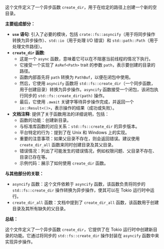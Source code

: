 这个文件定义了一个异步函数 `create_dir`，用于在给定的路径上创建一个新的空目录。

**主要组成部分：**

*   **`use` 语句**: 引入了必要的模块，包括 `crate::fs::asyncify`（用于将同步操作转换为异步操作）、`std::io`（用于处理 I/O 错误）和 `std::path::Path`（用于处理文件路径）。
*   **`create_dir` 函数**:
    *   这是一个 `async` 函数，意味着它可以在不阻塞当前线程的情况下执行。
    *   它接受一个实现了 `AsRef<Path>` trait 的参数 `path`，表示要创建的目录的路径。
    *   函数内部首先将 `path` 转换为 `PathBuf`，以便在闭包中使用。
    *   然后，它使用 `asyncify` 函数将 `std::fs::create_dir`（一个同步函数，用于创建目录）转换为异步操作。`asyncify` 函数接受一个闭包，该闭包执行同步的 `std::fs::create_dir(path)` 操作。
    *   最后，它使用 `.await` 关键字等待异步操作完成，并返回一个 `io::Result<()>`，表示操作的结果（成功或失败）。
*   **文档注释**: 提供了关于函数用法的详细说明，包括：
    *   函数的功能：创建新目录。
    *   与标准库函数的对应关系：`std::fs::create_dir` 的异步版本。
    *   平台特定的行为：提到了在 Unix 和 Windows 上的实现。
    *   重要的注意事项：如果父目录不存在，则会返回错误。建议使用 `create_dir_all` 函数来同时创建目录及其父目录。
    *   错误情况：列出了可能发生的错误情况，例如权限问题、父目录不存在、目录已存在等。
    *   示例代码：展示了如何使用 `create_dir` 函数。

**与其他部分的关联：**

*   `asyncify` 函数：这个文件依赖于 `asyncify` 函数，该函数负责将同步的 `std::fs::create_dir` 操作转换为异步操作，使其可以在 Tokio 运行时中运行。
*   `create_dir_all` 函数：文档中提到了 `create_dir_all` 函数，该函数用于创建目录及其所有缺失的父目录。

**总结：**

这个文件定义了一个异步函数 `create_dir`，它提供了在 Tokio 运行时中创建新目录的功能。它通过将同步的 `std::fs::create_dir` 操作封装在 `asyncify` 函数中来实现异步操作。
